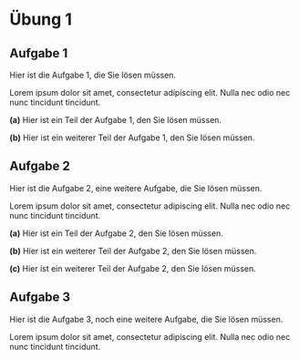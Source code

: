 # Übung 1


## Aufgabe 1

<!--- ANCHOR: aufgabe_1 --->
Hier ist die Aufgabe 1, die Sie lösen müssen.

Lorem ipsum dolor sit amet, consectetur adipiscing elit. Nulla nec odio 
nec nunc tincidunt tincidunt.

**(a)** Hier ist ein Teil der Aufgabe 1, den Sie lösen müssen.

**(b)** Hier ist ein weiterer Teil der Aufgabe 1, den Sie lösen müssen.
<!--- ANCHOR_END: aufgabe_1 --->

## Aufgabe 2

Hier ist die Aufgabe 2, eine weitere Aufgabe, die Sie lösen müssen.

Lorem ipsum dolor sit amet, consectetur adipiscing elit. Nulla nec odio
nec nunc tincidunt tincidunt.

**(a)** Hier ist ein Teil der Aufgabe 2, den Sie lösen müssen.

**(b)** Hier ist ein weiterer Teil der Aufgabe 2, den Sie lösen müssen.

**(c)** Hier ist ein weiterer Teil der Aufgabe 2, den Sie lösen müssen.

## Aufgabe 3

Hier ist die Aufgabe 3, noch eine weitere Aufgabe, die Sie lösen müssen.

Lorem ipsum dolor sit amet, consectetur adipiscing elit. Nulla nec odio
nec nunc tincidunt tincidunt.

